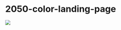 # 2050-color-landing-page

![](https://github.com/mshabana0/2050-color-landing-page/commit/640efd11580f89c97499e7bb3565c1f9ed76e98e)
